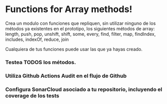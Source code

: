 # Functions for Array methods!

Crea un modulo con funciones que repliquen, sin utilizar ninguno de los métodos ya existentes en el prototipo, los siguientes métodos de array: length, push, pop, unshift, shift, some, every, find, filter, map, findIndex, includes, indexOf, reduce, join

Cualquiera de tus funciones puede usar las que ya hayas creado.
​

### Testea TODOS los métodos.

### Utiliza Github Actions Audit en el flujo de Github

### Configura SonarCloud asociado a tu repositorio, incluyendo el coverage de los tests
